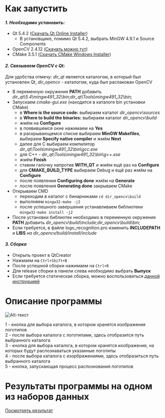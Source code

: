 # Как запустить

#### *1. Необходимо установить:*
  * Qt 5.4.2 ([Скачать Qt Online Installer](http://download.qt.io/archive/online_installers/1.6/qt-opensource-windows-x86-1.6.0-8-online.exe "Download Qt"))
    - В установщике, помимо Qt 5.4.2, выбрать MinGW 4.9.1 и Source Components
  * OpenCV 2.4.12 ([Скачать можно тут](https://sourceforge.net/projects/opencvlibrary/files/opencv-win/2.4.12/opencv-2.4.12.exe/download "Download OpenCV"))
  * CMake 3.5.1 ([Скачать CMake Windows Installer](https://cmake.org/files/v3.5/cmake-3.5.1-win32-x86.msi "Download CMake")) 
  
#### *2. Cвязываем OpenCV c Qt:* 
  Для удобства отмечу: *dir_qt* является каталогом, в который был установлен Qt, *dir_opencv* - каталогом, куда был распакован OpenCV 
  
  * В переменную окружения **PATH** добавить *dir_qt\5.4\\mingw491_32\bin;dir_qt\Tools\mingw491_32\bin;*
  * Запускаем *cmake-gui.exe* (находится в каталоге bin установки CMake)
    - в **Where is the source code:** выбираем каталог *dir_opencv\sources*
    - в **Where to build the binaries:** выбираем каталог *dir_opencv\build*
    - жмём на **Configure**
    - в появившемся окне нажимаем на **Yes**
    - в раскрывающемся списке выбираем **MinGW Makefiles**, выбираем **Specify native compiler** и жмём **Next**
    - далее для С выбираем компилятор *dir_qt\Tools\mingw491_32\bin\gcc.exe*
    - для С++ - *dir_qt\Tools\mingw491_32\bin\g++.exe*
    - жмём **Finish**
    - ставим галочку напротив **WITH_QT** и жмём ещё раз на **Configure**
    - для **CMAKE_BUILD_TYPE** выбираем Debug и ещё раз жмём на **Configure**
    - после появления **Configuring done** жмём на **Generate**
    - после появления **Generating done** закрываем CMake
  * Открываем CMD
    - переходим в каталог с бинарниками `cd dir_opencv\build`
    - выполняем `mingw32-make -j2`
    - после успешного завершения устанавливаем библиотеки `mingw32-make install -j2`
  * После установки библиотек необходимо в переменную окружения **PATH** добавить *dir_opencv\build\include;dir_opencv\build\bin;*
  * Если требуется, в файле logo_recognition.pro изменить **INCLUDEPATH** и **LIBS** *на dir_opencv/build/install/include*
  
#### *3. Сборка*
  * Открыть проект в QtCreator
  * Нажмаем на `Ctrl+Shift+B`
  * После успешной сборки нажимаем на `Ctrl+R`
  * Для release сборки в панели слева необходимо выбрать **Выпуск**
  * Если требуется статическая сборка, можно воспользоваться [данной инструкцией](http://www.cyberforum.ru/blogs/416874/blog2924.html)

# Описание программы
![Alt-текст](http://www.picshare.ru/uploads/160406/m4DBIy55D5.png)

  1 - кнопка для выбора каталога, в котором хранятся изображения логотипов   
  2 - после выбора каталога с логотипами, здесь отобразится путь выбранного каталога   
  3 - кнопка для выбора каталога, в котором хранятся ихображения, на которых будут распознаваться указанные логотипы   
  4 - после выбора каталога с изорбражениями, здесь отобразиться путь выбранного каталога   
  5 - кнопка, запускающая процесс распознования логотипов
  
# Результаты программы на одном из наборов данных
  [Посмотреть результат](https://drive.google.com/folderview?id=0B0j0OrxpYcfbUHVBVE9ZbmExSm8&usp=sharing)
